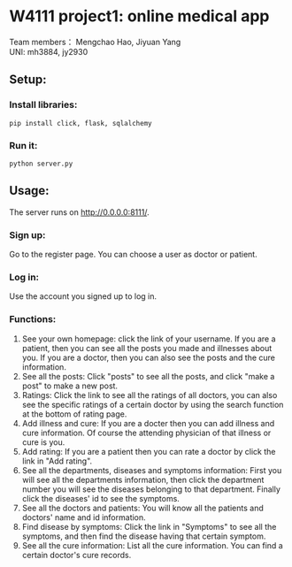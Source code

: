# W4111 project1: online medical app
Team members： Mengchao Hao, Jiyuan Yang
<br>
UNI: mh3884, jy2930
## Setup:
### Install libraries:
    pip install click, flask, sqlalchemy
### Run it:
    python server.py
## Usage:
The server runs on http://0.0.0.0:8111/.
### Sign up:
Go to the register page. You can choose a user as doctor or patient.
### Log in:
Use the account you signed up to log in.
### Functions:
1. See your own homepage: click the link of your username. If you are a patient, then you can see all the posts you made and illnesses about you. If you are a doctor, then you can also see the posts and the cure information.
2. See all the posts: Click "posts" to see all the posts, and click "make a post" to make a new post.
3. Ratings: Click the link to see all the ratings of all doctors, you can also see the specific ratings of a certain doctor by using the search function at the bottom of rating page.
4. Add illness and cure: If you are a docter then you can add illness and cure information. Of course the attending physician of that illness or cure is you.
5. Add rating: If you are a patient then you can rate a doctor by click the link in "Add rating".
6. See all the departments, diseases and symptoms information: First you will see all the departments information, then click the department number you will see the diseases belonging to that department. Finally click the diseases' id to see the symptoms.
7. See all the doctors and patients: You will know all the patients and doctors' name and id information.
8. Find disease by symptoms: Click the link in "Symptoms" to see all the symptoms, and then find the disease having that certain symptom.
9. See all the cure information: List all the cure information. You can find a certain doctor's cure records.

